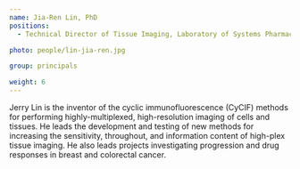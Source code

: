 ```yaml
---
name: Jia-Ren Lin, PhD
positions:
  - Technical Director of Tissue Imaging, Laboratory of Systems Pharmacology

photo: people/lin-jia-ren.jpg

group: principals

weight: 6
---
```


Jerry Lin is the inventor of the cyclic immunofluorescence (CyCIF) methods for performing highly-multiplexed, high-resolution imaging of cells and tissues. He leads the development and testing of new methods for increasing the sensitivity, throughout, and information content of high-plex tissue imaging. He also leads projects investigating progression and drug responses in breast and colorectal cancer.

